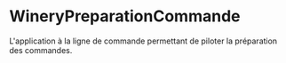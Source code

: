 WineryPreparationCommande
=========================

L'application à la ligne de commande permettant de piloter la préparation des commandes.
